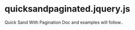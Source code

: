 quicksandpaginated.jquery.js
============================

Quick Sand With Pagination
Doc and examples will follow..
